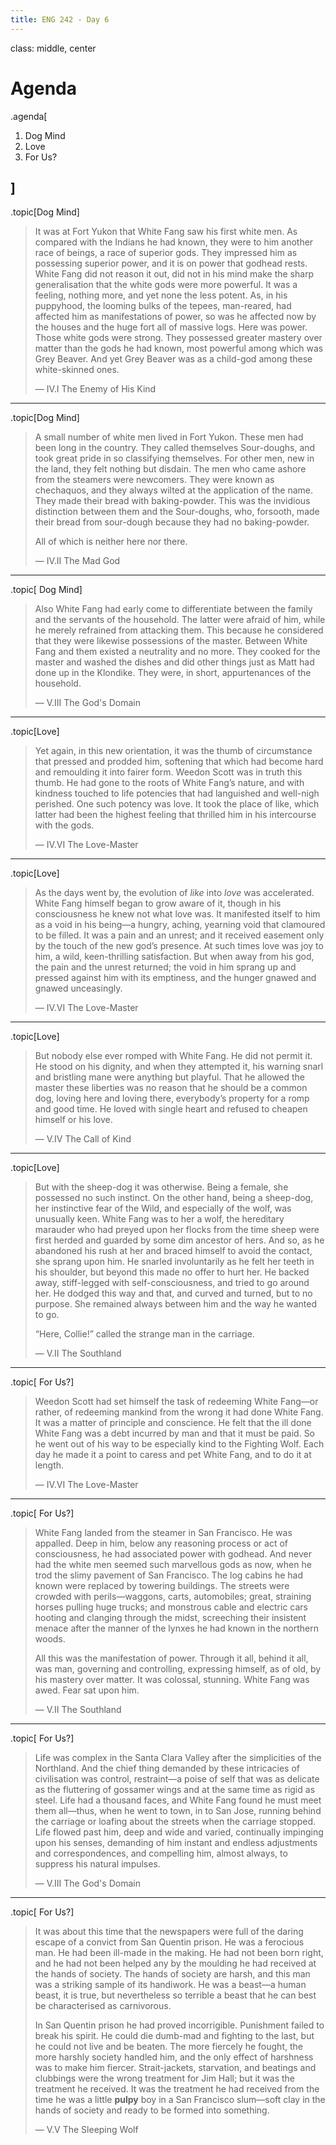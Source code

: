 ```yaml
---
title: ENG 242 - Day 6
---
```

class: middle, center

# Agenda

.agenda[

1. Dog Mind
1. Love
1. For Us?

]
---
.topic[Dog Mind]
> It was at Fort Yukon that White Fang saw his first white men.  As compared with the Indians he had known, they were to him another race of beings, a race of superior gods.  They impressed him as possessing superior power, and it is on power that godhead rests.  White Fang did not reason it out, did not in his mind make the sharp generalisation that the white gods were more powerful.  It was a feeling, nothing more, and yet none the less potent.  As, in his puppyhood, the looming bulks of the tepees, man-reared, had affected him as manifestations of power, so was he affected now by the houses and the huge fort all of massive logs.  Here was power.  Those white gods were strong.  They possessed greater mastery over matter than the gods he had known, most powerful among which was Grey Beaver.  And yet Grey Beaver was as a child-god among these white-skinned ones.
>
> — IV.I The Enemy of His Kind
>
---
.topic[Dog Mind]
> A small number of white men lived in Fort Yukon.  These men had been long in the country.  They called themselves Sour-doughs, and took great pride in so classifying themselves.  For other men, new in the land, they felt nothing but disdain.  The men who came ashore from the steamers were newcomers.  They were known as chechaquos, and they always wilted at the application of the name.  They made their bread with baking-powder.  This was the invidious distinction between them and the Sour-doughs, who, forsooth, made their bread from sour-dough because they had no baking-powder.
>
> All of which is neither here nor there.  
>
> — IV.II The Mad God
>
---

.topic[ Dog Mind]

> Also White Fang had early come to differentiate between the family and the servants of the household.  The latter were afraid of him, while he merely refrained from attacking them.  This because he considered that they were likewise possessions of the master.  Between White Fang and them existed a neutrality and no more.  They cooked for the master and washed the dishes and did other things just as Matt had done up in the Klondike.  They were, in short, appurtenances of the household.
>
> — V.III The God's Domain
---

.topic[Love]
> Yet again, in this new orientation, it was the thumb of circumstance that pressed and prodded him, softening that which had become hard and remoulding it into fairer form.  Weedon Scott was in truth this thumb.  He had gone to the roots of White Fang’s nature, and with kindness touched to life potencies that had languished and well-nigh perished.  One such potency was love.  It took the place of like, which latter had been the highest feeling that thrilled him in his intercourse with the gods.
>
> — IV.VI The Love-Master
>
---
.topic[Love]
> As the days went by, the evolution of _like_ into _love_ was accelerated.  White Fang himself began to grow aware of it, though in his consciousness he knew not what love was.  It manifested itself to him as a void in his being—a hungry, aching, yearning void that clamoured to be filled.  It was a pain and an unrest; and it received easement only by the touch of the new god’s presence.  At such times love was joy to him, a wild, keen-thrilling satisfaction.  But when away from his god, the pain and the unrest returned; the void in him sprang up and pressed against him with its emptiness, and the hunger gnawed and gnawed unceasingly.
>
> — IV.VI The Love-Master
>
---
.topic[Love]
> But nobody else ever romped with White Fang.  He did not permit it.  He stood on his dignity, and when they attempted it, his warning snarl and bristling mane were anything but playful.  That he allowed the master these liberties was no reason that he should be a common dog, loving here and loving there, everybody’s property for a romp and good time.  He loved with single heart and refused to cheapen himself or his love.
>
> — V.IV The Call of Kind
>
---
.topic[Love]
> But with the sheep-dog it was otherwise.  Being a female, she possessed no such instinct.  On the other hand, being a sheep-dog, her instinctive fear of the Wild, and especially of the wolf, was unusually keen.  White Fang was to her a wolf, the hereditary marauder who had preyed upon her flocks from the time sheep were first herded and guarded by some dim ancestor of hers.  And so, as he abandoned his rush at her and braced himself to avoid the contact, she sprang upon him.  He snarled involuntarily as he felt her teeth in his shoulder, but beyond this made no offer to hurt her.  He backed away, stiff-legged with self-consciousness, and tried to go around her.  He dodged this way and that, and curved and turned, but to no purpose.  She remained always between him and the way he wanted to go.
> 
>“Here, Collie!” called the strange man in the carriage.
>
> — V.II The Southland
---
.topic[ For Us?]

> Weedon Scott had set himself the task of redeeming White Fang—or rather, of redeeming mankind from the wrong it had done White Fang.  It was a matter of principle and conscience.  He felt that the ill done White Fang was a debt incurred by man and that it must be paid.  So he went out of his way to be especially kind to the Fighting Wolf.  Each day he made it a point to caress and pet White Fang, and to do it at length.
>
> — IV.VI The Love-Master
>
---
.topic[ For Us?]

> White Fang landed from the steamer in San Francisco.  He was appalled.  Deep in him, below any reasoning process or act of consciousness, he had associated power with godhead.  And never had the white men seemed such marvellous gods as now, when he trod the slimy pavement of San Francisco.  The log cabins he had known were replaced by towering buildings.  The streets were crowded with perils—waggons, carts, automobiles; great, straining horses pulling huge trucks; and monstrous cable and electric cars hooting and clanging through the midst, screeching their insistent menace after the manner of the lynxes he had known in the northern woods.
>
> All this was the manifestation of power.  Through it all, behind it all, was man, governing and controlling, expressing himself, as of old, by his mastery over matter.  It was colossal, stunning.  White Fang was awed.  Fear sat upon him. 
>
> — V.II The Southland
>
---

.topic[ For Us?]
> Life was complex in the Santa Clara Valley after the simplicities of the Northland.  And the chief thing demanded by these intricacies of civilisation was control, restraint—a poise of self that was as delicate as the fluttering of gossamer wings and at the same time as rigid as steel.  Life had a thousand faces, and White Fang found he must meet them all—thus, when he went to town, in to San Jose, running behind the carriage or loafing about the streets when the carriage stopped.  Life flowed past him, deep and wide and varied, continually impinging upon his senses, demanding of him instant and endless adjustments and correspondences, and compelling him, almost always, to suppress his natural impulses.
>
> — V.III The God's Domain
---
.topic[ For Us?]

> It was about this time that the newspapers were full of the daring escape of a convict from San Quentin prison.  He was a ferocious man.  He had been ill-made in the making.  He had not been born right, and he had not been helped any by the moulding he had received at the hands of society.  The hands of society are harsh, and this man was a striking sample of its handiwork.  He was a beast—a human beast, it is true, but nevertheless so terrible a beast that he can best be characterised as carnivorous.
>
> In San Quentin prison he had proved incorrigible.  Punishment failed to break his spirit.  He could die dumb-mad and fighting to the last, but he could not live and be beaten.  The more fiercely he fought, the more harshly society handled him, and the only effect of harshness was to make him fiercer.  Strait-jackets, starvation, and beatings and clubbings were the wrong treatment for Jim Hall; but it was the treatment he received.  It was the treatment he had received from the time he was a little **pulpy** boy in a San Francisco slum—soft clay in the hands of society and ready to be formed into something.
>
> — V.V The Sleeping Wolf